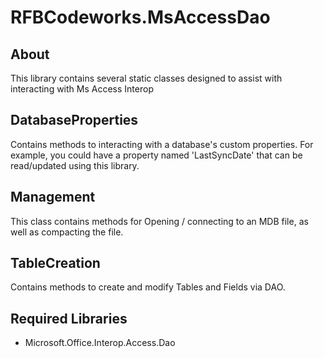 ﻿# RFBCodeworks.MsAccessDao
## About
This library contains several static classes designed to assist with interacting with Ms Access Interop

## DatabaseProperties
Contains methods to interacting with a database's custom properties.
For example, you could have a property named 'LastSyncDate' that can be read/updated using this library.

## Management
This class contains methods for Opening / connecting to an MDB file, as well as compacting the file.

## TableCreation
Contains methods to create and modify Tables and Fields via DAO.

## Required Libraries
- Microsoft.Office.Interop.Access.Dao
